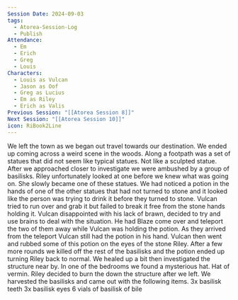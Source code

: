 ```yaml
---
Session Date: 2024-09-03
tags:
  - Atorea-Session-Log
  - Publish
Attendance:
  - Em
  - Erich
  - Greg
  - Louis
Characters:
  - Louis as Vulcan
  - Jason as Oof
  - Greg as Lucius
  - Em as Riley
  - Erich as Valis
Previous Session: "[[Atorea Session 8]]"
Next Session: "[[Atorea Session 10]]"
icon: RiBook2Line
---
```

We left the town as we began out travel towards our destination. We ended up coming across a weird scene in the woods. Along a footpath was a set of statues that did not seem like typical statues. Not like a sculpted statue. After we approached closer to investigate we were ambushed by a group of basilisks. Riley unfortunately looked at one before we knew what was going on. She slowly became one of these statues. We had noticed a potion in the hands of one of the other statues that had not turned to stone and it looked like the person was trying to drink it before they turned to stone. Vulcan tried to run over and grab it but failed to break it free from the stone hands holding it. Vulcan disappointed with his lack of brawn, decided to try and use brains to deal with the situation. He had Blaze come over and teleport the two of them away while Vulcan was holding the potion. As they arrived from the teleport Vulcan still had the potion in his hand. Vulcan then went and rubbed some of this potion on the eyes of the stone Riley. After a few more rounds we killed off the rest of the basilisks and the potion ended up turning Riley back to normal. We healed up a bit then investigated the structure near by. In one of the bedrooms we found a mysterious hat. Hat of vermin. Riley decided to burn the down the structure after we left. We harvested the basilisks and came out with the following items.
3x basilisk teeth
3x basilisk eyes
6 vials of basilisk of bile


